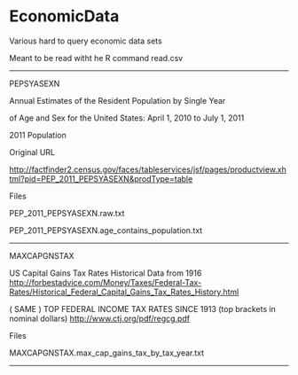EconomicData
============

Various hard to query economic data sets

Meant to be read witht he R command read.csv

---


PEPSYASEXN

Annual Estimates of the Resident Population by Single Year 

of Age and Sex for the United States: April 1, 2010 to July 1, 2011

2011 Population 

Original URL

http://factfinder2.census.gov/faces/tableservices/jsf/pages/productview.xhtml?pid=PEP_2011_PEPSYASEXN&prodType=table

Files

PEP_2011_PEPSYASEXN.raw.txt

PEP_2011_PEPSYASEXN.age_contains_population.txt


---

MAXCAPGNSTAX

US Capital Gains Tax Rates 
Historical Data from 1916 
http://forbestadvice.com/Money/Taxes/Federal-Tax-Rates/Historical_Federal_Capital_Gains_Tax_Rates_History.html

( SAME )
TOP FEDERAL INCOME TAX RATES SINCE 1913 (top brackets in nominal dollars)
http://www.ctj.org/pdf/regcg.pdf

Files

MAXCAPGNSTAX.max_cap_gains_tax_by_tax_year.txt

---
